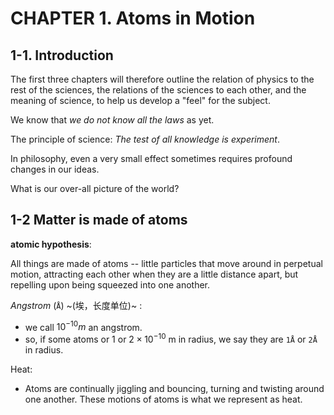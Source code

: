 # CHAPTER 1. Atoms in Motion

## 1-1. Introduction

The first three chapters will therefore outline the relation of physics to the rest of the sciences, the relations of the sciences to each other, and the meaning of science, to help us develop a "feel" for the subject.

We know that *we do not know all the laws* as yet.

The principle of science: *The test of all knowledge is experiment*.

In philosophy, even a very small effect sometimes requires profound changes in our ideas.



What is our over-all picture of the world?

## 1-2 Matter is made of atoms

**atomic hypothesis**:

All things are made of atoms -- little particles that move around in perpetual motion, attracting each other when they are a little distance apart, but repelling upon being squeezed into one another.



*Angstrom* (`Å`) ~(埃，长度单位)~ :

- we call $10^{-10}m$ an angstrom.
- so, if some atoms or $1$ or $2\times10^{-10}$ m in radius, we say they are `1Å` or `2Å` in radius.

Heat: 

- Atoms are continually jiggling and bouncing, turning and twisting around one another. These motions of atoms is what we represent as heat.



